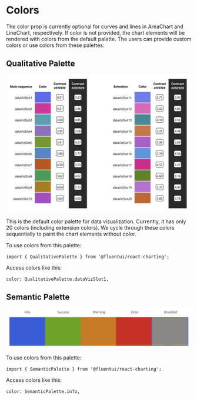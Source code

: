 # Colors

The color prop is currently optional for curves and lines in AreaChart and LineChart, respectively. If color is not provided, the chart elements will be rendered with colors from the default palette. The users can provide custom colors or use colors from these palettes:

## Qualitative Palette

![Qualitative color palette](colors/1.png)

This is the default color palette for data visualization. Currently, it has only 20 colors (including extension colors). We cycle through these colors sequentially to paint the chart elements without color.

To use colors from this palette:

```
import { QualitativePalette } from '@fluentui/react-charting';
```

Access colors like this:

```
color: QualitativePalette.dataVizSlot1,
```

## Semantic Palette

![Semantic color palette](colors/2.png)

To use colors from this palette:

```
import { SemanticPalette } from '@fluentui/react-charting';
```

Access colors like this:

```
color: SemanticPalette.info,
```
